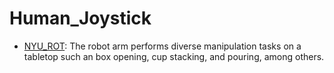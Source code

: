 # Human_Joystick

- [NYU_ROT](oed-playground/tree/master/pages/datasets/nyu_rot_dataset_converted_externally_to_rlds.md): The robot arm performs diverse manipulation tasks on a tabletop such an box opening, cup stacking, and pouring, among others. 